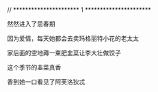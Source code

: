 // ********************** 1 **********************

然然进入了思春期

因为爱情，每天她都会去卖玛格丽特小花的老太太

家后面的空地薅一束肥韭菜让李大壮做饺子

这个季节的韭菜真香

香到她一口看见了阿芙洛狄忒